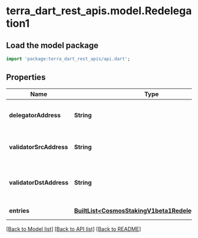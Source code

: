 # terra_dart_rest_apis.model.Redelegation1

## Load the model package
```dart
import 'package:terra_dart_rest_apis/api.dart';
```

## Properties
Name | Type | Description | Notes
------------ | ------------- | ------------- | -------------
**delegatorAddress** | **String** | delegator_address is the bech32-encoded address of the delegator. | [optional] 
**validatorSrcAddress** | **String** | validator_src_address is the validator redelegation source operator address. | [optional] 
**validatorDstAddress** | **String** | validator_dst_address is the validator redelegation destination operator address. | [optional] 
**entries** | [**BuiltList&lt;CosmosStakingV1beta1RedelegationEntry&gt;**](CosmosStakingV1beta1RedelegationEntry.md) | entries are the redelegation entries. | [optional] 

[[Back to Model list]](../README.md#documentation-for-models) [[Back to API list]](../README.md#documentation-for-api-endpoints) [[Back to README]](../README.md)


